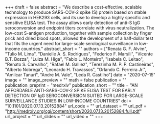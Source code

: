 +++
draft = false
abstract = "We describe a cost-effective, scalable technology to produce SARS-COV-2 spike (S) protein based on stable expression in HEK293 cells, and its use to develop a highly specific and sensitive ELISA test. The assay allows early detection of anti-S IgG seroconversion and endpoint titers correlate with virus neutralization. The low-cost S-antigen production, together with sample collection by finger prick and dried blood spots, allowed the development of a half-dollar test that fits the urgent need for large-scale serological surveillance in low-income countries."
abstract_short = ""
authors = ["Renata G. F. Alvim", "Tulio M. Lima", "Danielle A. S. Rodrigues", "Federico F. Marsili", "Vicente B.T. Bozza", "Luiza M. Higa", "Fabio L. Monteiro", "Isabela C. Leitao", "Renato S. Carvalho", "Rafael M. Galliez", "Terezinha M. P. P. Castineiras", "Alberto Nobrega", "Leonardo H. Travassos", "Orlando C. Ferreira Jr.", "Amilcar Tanuri", "Andre M. Vale", "Leda R. Castilho"]
date = "2020-07-15"
image = ""
image_preview = ""
math = false
publication = ""
publication_preprint = "medrxiv"
publication_short = ""
title = "AN AFFORDABLE ANTI-SARS-COV-2 SPIKE ELISA TEST FOR EARLY DETECTION OF IgG SEROCONVERSION SUITED FOR LARGE-SCALE SURVEILLANCE STUDIES IN LOW-INCOME COUNTRIES"
doi = "10.1101/2020.07.13.20152884"
url_code = ""
url_dataset = ""
url_pdf = "http://medrxiv.org/cgi/content/short/2020.07.13.20152884.full.pdf"
url_project = ""
url_slides = ""
url_video = ""
+++